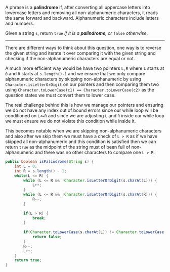 A phrase is a **palindrome** if, after converting all uppercase letters into lowercase letters and removing all non-alphanumeric characters, it reads the same forward and backward. Alphanumeric characters include letters and numbers.

Given a string `s`, return `true` _if it is a **palindrome**, or_ `false` _otherwise_.
***
There are different ways to think about this question, one way is to reverse the given string and iterate it over comparing it with the given string and checking if the non-alphanumeric characters are equal or not. 

A much more efficient way would be have two pointers `L,R` where `L` starts at `0` and `R` starts at `s.length()-1` and we ensure that we only compare alphanumeric characters by skipping non-alphanumeric by using `Character.isLetterOrDigit` on our pointers and then comparing them two using `Character.toLowerCase(c1) == Character.toLowerCase(c2)` as the question states we must convert them to lower case.

The real challenge behind this is how we manage our pointers and ensuring we do not have any index out of bound errors since our while loop will be conditioned on `L<=R` and since we are adjusting `L` and `R` inside our while loop we must ensure we do not violate this condition while inside it. 

This becomes notable when we are skipping non-alphanumeric characters and also after we skip them we must have a check of `L > R` as if we have skipped all non-alphanumeric and this condition is satisfied then we can return `true` as the midpoint of the string must of been full of non-alphanumeric and there was no other characters to compare one `L > R`:
```java
public boolean isPalindrome(String s) {
	int L = 0;
	int R = s.length() - 1;
	while(L <= R) {
		while (L <= R && !Character.isLetterOrDigit(s.charAt(L))) {
			L++;
		}
		while (L <= R && !Character.isLetterOrDigit(s.charAt(R))) {
			R--;
		}
			  
		if(L > R) {
			break;
		}
			  
		if(Character.toLowerCase(s.charAt(L)) != Character.toLowerCase(s.charAt(R))) {
			return false;
		}
		R--;
		L++;
	}
	return true;
}
```